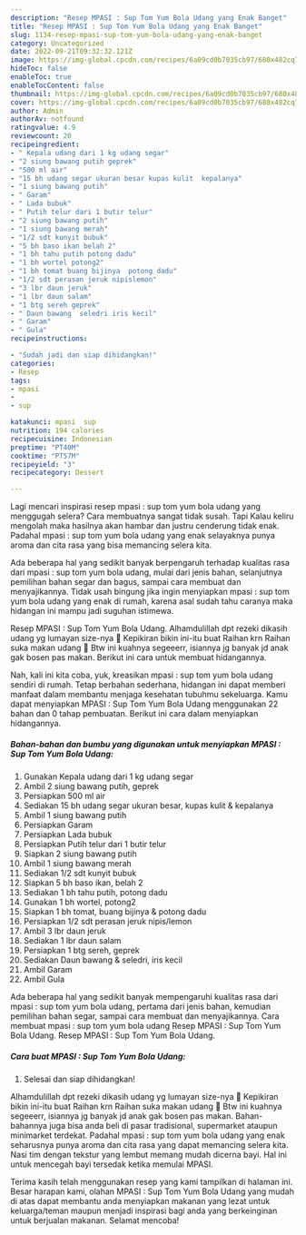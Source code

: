 ```yaml
---
description: "Resep MPASI : Sup Tom Yum Bola Udang yang Enak Banget"
title: "Resep MPASI : Sup Tom Yum Bola Udang yang Enak Banget"
slug: 1134-resep-mpasi-sup-tom-yum-bola-udang-yang-enak-banget
category: Uncategorized
date: 2022-09-21T09:32:32.121Z
image: https://img-global.cpcdn.com/recipes/6a09cd0b7035cb97/680x482cq70/mpasi-sup-tom-yum-bola-udang-foto-resep-utama.jpg
hideToc: false
enableToc: true
enableTocContent: false
thumbnail: https://img-global.cpcdn.com/recipes/6a09cd0b7035cb97/680x482cq70/mpasi-sup-tom-yum-bola-udang-foto-resep-utama.jpg
cover: https://img-global.cpcdn.com/recipes/6a09cd0b7035cb97/680x482cq70/mpasi-sup-tom-yum-bola-udang-foto-resep-utama.jpg
author: Admin
authorAv: notfound
ratingvalue: 4.9
reviewcount: 20
recipeingredient:
- " Kepala udang dari 1 kg udang segar"
- "2 siung bawang putih geprek"
- "500 ml air"
- "15 bh udang segar ukuran besar kupas kulit  kepalanya"
- "1 siung bawang putih"
- " Garam"
- " Lada bubuk"
- " Putih telur dari 1 butir telur"
- "2 siung bawang putih"
- "1 siung bawang merah"
- "1/2 sdt kunyit bubuk"
- "5 bh baso ikan belah 2"
- "1 bh tahu putih potong dadu"
- "1 bh wortel potong2"
- "1 bh tomat buang bijinya  potong dadu"
- "1/2 sdt perasan jeruk nipislemon"
- "3 lbr daun jeruk"
- "1 lbr daun salam"
- "1 btg sereh geprek"
- " Daun bawang  seledri iris kecil"
- " Garam"
- " Gula"
recipeinstructions:

- "Sudah jadi dan siap dihidangkan!"
categories:
- Resep
tags:
- mpasi
- 
- sup

katakunci: mpasi  sup 
nutrition: 194 calories
recipecuisine: Indonesian
preptime: "PT40M"
cooktime: "PT57M"
recipeyield: "3"
recipecategory: Dessert

---
```



Lagi mencari inspirasi resep mpasi : sup tom yum bola udang yang menggugah selera? Cara membuatnya sangat tidak susah. Tapi Kalau keliru mengolah maka hasilnya akan hambar dan justru cenderung tidak enak. Padahal mpasi : sup tom yum bola udang yang enak selayaknya punya aroma dan cita rasa yang bisa memancing selera kita.


Ada beberapa hal yang sedikit banyak berpengaruh terhadap kualitas rasa dari mpasi : sup tom yum bola udang, mulai dari jenis bahan, selanjutnya pemilihan bahan segar dan bagus, sampai cara membuat dan menyajikannya. Tidak usah bingung jika ingin menyiapkan mpasi : sup tom yum bola udang yang enak di rumah, karena asal sudah tahu caranya maka hidangan ini mampu jadi suguhan istimewa.

Resep MPASI : Sup Tom Yum Bola Udang. Alhamdulillah dpt rezeki dikasih udang yg lumayan size-nya 🥰 Kepikiran bikin ini-itu buat Raihan krn Raihan suka makan udang 🍤 Btw ini kuahnya segeeerr, isiannya jg banyak jd anak gak bosen pas makan. Berikut ini cara untuk membuat hidangannya.


Nah, kali ini kita coba, yuk, kreasikan mpasi : sup tom yum bola udang sendiri di rumah. Tetap berbahan sederhana, hidangan ini dapat memberi manfaat dalam membantu menjaga kesehatan tubuhmu sekeluarga. Kamu dapat menyiapkan MPASI : Sup Tom Yum Bola Udang menggunakan 22 bahan dan 0 tahap pembuatan. Berikut ini cara dalam menyiapkan hidangannya.

<!--inarticleads1-->

##### Bahan-bahan dan bumbu yang digunakan untuk menyiapkan MPASI : Sup Tom Yum Bola Udang:

1. Gunakan  Kepala udang dari 1 kg udang segar
1. Ambil 2 siung bawang putih, geprek
1. Persiapkan 500 ml air
1. Sediakan 15 bh udang segar ukuran besar, kupas kulit &amp; kepalanya
1. Ambil 1 siung bawang putih
1. Persiapkan  Garam
1. Persiapkan  Lada bubuk
1. Persiapkan  Putih telur dari 1 butir telur
1. Siapkan 2 siung bawang putih
1. Ambil 1 siung bawang merah
1. Sediakan 1/2 sdt kunyit bubuk
1. Siapkan 5 bh baso ikan, belah 2
1. Sediakan 1 bh tahu putih, potong dadu
1. Gunakan 1 bh wortel, potong2
1. Siapkan 1 bh tomat, buang bijinya &amp; potong dadu
1. Persiapkan 1/2 sdt perasan jeruk nipis/lemon
1. Ambil 3 lbr daun jeruk
1. Sediakan 1 lbr daun salam
1. Persiapkan 1 btg sereh, geprek
1. Sediakan  Daun bawang &amp; seledri, iris kecil
1. Ambil  Garam
1. Ambil  Gula


Ada beberapa hal yang sedikit banyak mempengaruhi kualitas rasa dari mpasi : sup tom yum bola udang, pertama dari jenis bahan, kemudian pemilihan bahan segar, sampai cara membuat dan menyajikannya. Cara membuat mpasi : sup tom yum bola udang Resep MPASI : Sup Tom Yum Bola Udang. Resep MPASI : Sup Tom Yum Bola Udang. 

<!--inarticleads2-->

##### Cara buat MPASI : Sup Tom Yum Bola Udang:


1. Selesai dan siap dihidangkan!

Alhamdulillah dpt rezeki dikasih udang yg lumayan size-nya 🥰 Kepikiran bikin ini-itu buat Raihan krn Raihan suka makan udang 🍤 Btw ini kuahnya segeeerr, isiannya jg banyak jd anak gak bosen pas makan. Bahan-bahannya juga bisa anda beli di pasar tradisional, supermarket ataupun minimarket terdekat. Padahal mpasi : sup tom yum bola udang yang enak seharusnya punya aroma dan cita rasa yang dapat memancing selera kita. Nasi tim dengan tekstur yang lembut memang mudah dicerna bayi. Hal ini untuk mencegah bayi tersedak ketika memulai MPASI. 

Terima kasih telah menggunakan resep yang kami tampilkan di halaman ini. Besar harapan kami, olahan MPASI : Sup Tom Yum Bola Udang yang mudah di atas dapat membantu anda menyiapkan makanan yang lezat untuk keluarga/teman maupun menjadi inspirasi bagi anda yang berkeinginan untuk berjualan makanan. Selamat mencoba!
